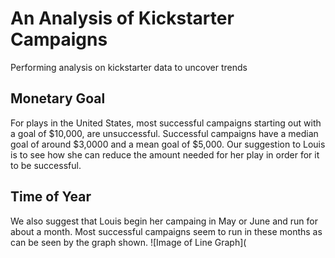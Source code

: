 # An Analysis of Kickstarter Campaigns
Performing analysis on kickstarter data to uncover trends
## Monetary Goal
For plays in the United States, most successful campaigns starting out with a goal of $10,000, are unsuccessful. Successful campaigns have a median goal of around $3,0000 and a mean goal of $5,000. Our suggestion to Louis is to see how she can reduce the amount needed for her play in order for it to be successful.
## Time of Year
We also suggest that Louis begin her campaing in May or June and run for about a month. Most successful campaigns seem to run in these months as can be seen by the graph shown.
![Image of Line Graph](
